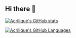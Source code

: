 ## Hi there 👋

<!--
**acrilique/acrilique** is a ✨ _special_ ✨ repository because its `README.md` (this file) appears on your GitHub profile.

Here are some ideas to get you started:

- 🔭 I’m currently working on ...
- 🌱 I’m currently learning ...
- 👯 I’m looking to collaborate on ...
- 🤔 I’m looking for help with ...
- 💬 Ask me about ...
- 📫 How to reach me: ...
- 😄 Pronouns: ...
- ⚡ Fun fact: ...
-->

[![Acrilique's GitHub stats](https://github-readme-stats-pi-one-59.vercel.app/api?username=acrilique)](https://github.com/anuraghazra/github-readme-stats)

[![Acrilique's GitHub Languages](https://github-readme-stats-pi-one-59.vercel.app/api/top-langs?username=acrilique)](https://github.com/anuraghazra/github-readme-stats)
